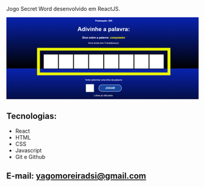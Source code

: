 Jogo Secret Word desenvolvido em ReactJS.

![preview](./preview.png)

## Tecnologias:

- React
- HTML
- CSS
- Javascript
- Git e Github

## E-mail: yagomoreiradsi@gmail.com

